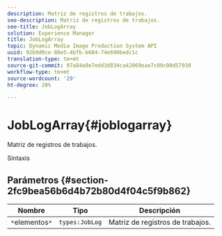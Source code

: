 ```yaml
---
description: Matriz de registros de trabajos.
seo-description: Matriz de registros de trabajos.
seo-title: JobLogArray
solution: Experience Manager
title: JobLogArray
topic: Dynamic Media Image Production System API
uuid: 92b9d0ce-80e5-4bfb-b604-74e690bedc1c
translation-type: tm+mt
source-git-commit: 97a84e8e7edd3d834ca42069eae7c09c00d57938
workflow-type: tm+mt
source-wordcount: '29'
ht-degree: 20%

---
```



# JobLogArray{#joblogarray}

Matriz de registros de trabajos.

Sintaxis

## Parámetros {#section-2fc9bea56b6d4b72b80d4f04c5f9b862}

| Nombre | Tipo | Descripción |
|---|---|---|
| `*`elementos`*` | `types:JobLog` | Matriz de registros de trabajos. |

